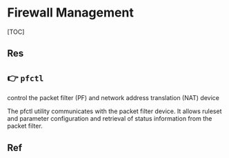 # Firewall Management

[TOC]



## Res


## 👉 `pfctl` 
control the packet filter (PF) and network address translation (NAT) device

The pfctl utility communicates with the packet filter device.  It allows ruleset and parameter configuration and retrieval of status information from the packet filter.


[mac下的iptables---pfctl]: https://www.jianshu.com/p/eefe3877650f



## Ref


